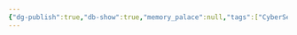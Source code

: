 ```yaml
---
{"dg-publish":true,"db-show":true,"memory_palace":null,"tags":["CyberSecurity","cybersec-sec-plus"],"Summary":"Zero Trust is when even after you log on to the system there is isn't trust on who you say you are. This is because if we trusted the user/device after they authenticated themselves then if a threat actor or malicious software got into the system they would have complete access. Therefore, at every step of the way we want to do some kind of check to make sure that that user/device is who it says it is.","YouTube_Link":"https://www.youtube.com/watch?v=zC_Pndpg8-c&list=PLG49S3nxzAnl4QDVqK-hOnoqcSKEIDDuv&index=7","needs_review":true,"permalink":"/600-coding/security/notes/cybersec-zero-trust/","dgPassFrontmatter":true}
---
```


